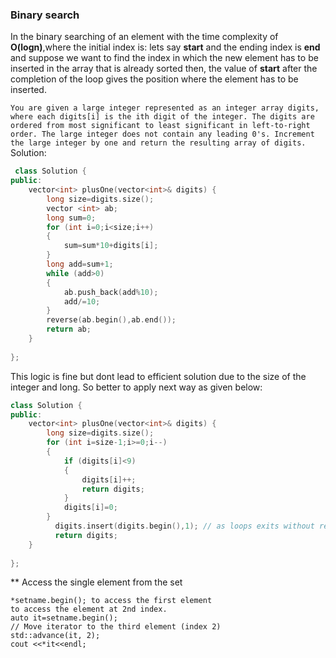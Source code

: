 ### Binary search
 In the binary searching of an element with the time complexity of **O(logn)**,where the initial index is: lets say **start** and the ending index is **end** and suppose we want to find the index in which the new element has to be inserted in the array that is already sorted then, the value of **start** after the completion of the loop
  gives the position where the element has to be inserted.

`
 You are given a large integer represented as an integer array digits, where each digits[i] is the ith digit of the integer. The digits are ordered from most significant to least significant in left-to-right order. The large integer does not contain any leading 0's.
Increment the large integer by one and return the resulting array of digits.
`
Solution: 
```c++
 class Solution {
public:
    vector<int> plusOne(vector<int>& digits) {
        long size=digits.size();
        vector <int> ab;
        long sum=0;
        for (int i=0;i<size;i++)
        {
            sum=sum*10+digits[i];
        }
        long add=sum+1;
        while (add>0)
        {
            ab.push_back(add%10);
            add/=10;
        }
        reverse(ab.begin(),ab.end());
        return ab;
    }
    
};
```
This logic is fine but dont lead to efficient solution due to the size of the integer and long. So better to apply next way as given below:
```c++
class Solution {
public:
    vector<int> plusOne(vector<int>& digits) {
        long size=digits.size();
        for (int i=size-1;i>=0;i--)
        {
            if (digits[i]<9)
            {
                digits[i]++;
                return digits;
            }
            digits[i]=0;
        }
          digits.insert(digits.begin(),1); // as loops exits without returning only if the last digit is 9 i.e to be made 0 and then we need to insert 1 at the beginning .
          return digits; 
    } 
  
};
```
** Access the single element from the set
```
*setname.begin(); to access the first element
to access the element at 2nd index.
auto it=setname.begin();
// Move iterator to the third element (index 2)
std::advance(it, 2);
cout <<*it<<endl;
```
